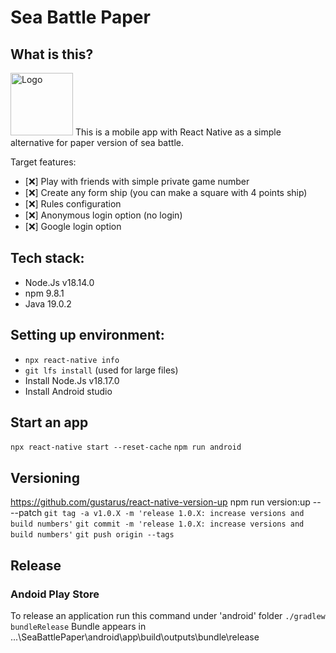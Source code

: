 # Sea Battle Paper
<!-- [![Build](https://github.com/valentk777/MyChallenges/actions/workflows/main.yml/badge.svg?branch=main)](https://github.com/valentk777/MyChallenges/actions/workflows/main.yml)
[![Quality Gate Status](https://sonarcloud.io/api/project_badges/measure?project=valentk777_seabattlepaper&metric=alert_status)](https://sonarcloud.io/summary/new_code?id=valentk777_seabattlepaper)
[![Code Smells](https://sonarcloud.io/api/project_badges/measure?project=valentk777_seabattlepaper&metric=code_smells)](https://sonarcloud.io/summary/new_code?id=valentk777_seabattlepaper)
[![Bugs](https://sonarcloud.io/api/project_badges/measure?project=valentk777_seabattlepaper&metric=bugs)](https://sonarcloud.io/summary/new_code?id=valentk777_seabattlepaper)

<a href='https://play.google.com/store/apps/details?id=com.baitupasaulis.MyChallenges&pcampaignid=pcampaignidMKT-Other-global-all-co-prtnr-py-PartBadge-Mar2515-1'>
  <img alt='Get it on Google Play' src='https://github.com/valentk777/MyChallenges/blob/a13b767cb0c3e90c112971bf98efb2ea90462474/Design/Screenshots%20-%20v2/feature%20graphic.jpg'/>
</a>
-->

## What is this?
<div align="left">
  <img alt='Logo' src='https://github.com/valentk777/SeaBattlePaper/blob/f0a422086034b20f818d739c66996d083c1cdf73/Design/Icon%20v1/Icon-v1.png' height="100"  />
This is a mobile app with React Native as a simple alternative for paper version of sea battle. 

Target features:
- [❌] Play with friends with simple private game number
- [❌] Create any form ship (you can make a square with 4 points ship)
- [❌] Rules configuration
- [❌] Anonymous login option (no login)
- [❌] Google login option

</div> 

<!-- ## Screenshots -->

<!-- <div align="center">
  <img alt='screen' src='https://github.com/valentk777/MyChallenges/blob/a13b767cb0c3e90c112971bf98efb2ea90462474/Design/Screenshots%20-%20v2/Screenshot_1696347994.png' height="400" />
  <img alt='screen' src='https://github.com/valentk777/MyChallenges/blob/a13b767cb0c3e90c112971bf98efb2ea90462474/Design/Screenshots%20-%20v2/Screenshot_1696347478.png' height="400" />
  <img alt='screen' src='https://github.com/valentk777/MyChallenges/blob/a13b767cb0c3e90c112971bf98efb2ea90462474/Design/Screenshots%20-%20v2/Screenshot_1696347449.png' height="400" />
  <img alt='screen' src='https://github.com/valentk777/MyChallenges/blob/a13b767cb0c3e90c112971bf98efb2ea90462474/Design/Screenshots%20-%20v2/Screenshot_1696347622.png' height="400" />
  <img alt='screen' src='https://github.com/valentk777/MyChallenges/blob/a13b767cb0c3e90c112971bf98efb2ea90462474/Design/Screenshots%20-%20v2/Screenshot_1696347280.png' height="400" />
</div> -->

## Tech stack:

- Node.Js v18.14.0
- npm 9.8.1
- Java 19.0.2

## Setting up environment:
- `npx react-native info`
- `git lfs install` (used for large files)
- Install Node.Js v18.17.0
- Install Android studio

## Start an app

`npx react-native start --reset-cache`
`npm run android`

## Versioning
https://github.com/gustarus/react-native-version-up
npm run version:up -- --patch
`git tag -a v1.0.X -m 'release 1.0.X: increase versions and build numbers'`
`git commit -m 'release 1.0.X: increase versions and build numbers'`
`git push origin --tags`
<!-- `npm install -g react-native-version`
change version in packages.json. then run command
`react-native-version --never-amend` 

# json to base64 in git bash
cat google-services.json | base64

Icons:
https://www.svgrepo.com/
https://developers.facebook.com/apps/1681157749072450/dashboard/
-->

## Release

### Andoid Play Store
To release an application run this command under 'android' folder
`./gradlew bundleRelease`
Bundle appears in ...\SeaBattlePaper\android\app\build\outputs\bundle\release
<!-- https://play.google.com/console/u/0/developers/6969098457648081136/app-list -->

<!-- 
## Notes:
to link new fonts: `npx react-native-asset`
icon colections: https://www.svgrepo.com/collections/

  -->